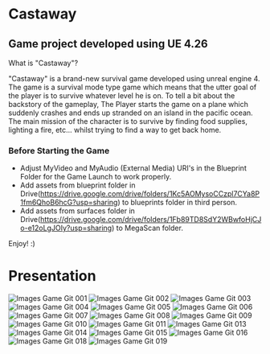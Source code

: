 # Castaway
## Game project developed using UE 4.26

What is "Castaway"?

"Castaway" is a brand-new survival game developed using unreal engine 4. The game is a survival mode type game which means that the utter goal of the player is to survive whatever level he is on. To tell a bit about the backstory of the gameplay, The Player starts the game on a plane which suddenly crashes and ends up stranded on an island in the pacific ocean. The main mission of the character is to survive by finding food supplies, lighting a fire, etc... whilst trying to find a way to get back home.

### Before Starting the Game
* Adjust MyVideo and MyAudio (External Media) URI's in the Blueprint Folder for the Game Launch to work properly.
* Add assets from blueprint folder in Drive(https://drive.google.com/drive/folders/1Kc5AOMysoCCzpl7CYa8P1fm6QhoB6hcG?usp=sharing)
to blueprints folder in third person.
* Add assets from surfaces folder in Drive(https://drive.google.com/drive/folders/1Fb89TD8SdY2WBwfoHjCJo-e12oLgJOIy?usp=sharing) to MegaScan folder.

Enjoy! :)

# Presentation
![Images Game Git 001](https://user-images.githubusercontent.com/68122919/150959808-417cd857-fab4-4263-8866-3c1555c5fb05.jpeg)
![Images Game Git 002](https://user-images.githubusercontent.com/68122919/150959839-428c0f21-271a-4130-8f99-831320f64055.jpeg)
![Images Game Git 003](https://user-images.githubusercontent.com/68122919/150959846-07e9779b-68b9-41b3-ae37-80ab18af6624.jpeg)
![Images Game Git 004](https://user-images.githubusercontent.com/68122919/150959850-069b5084-989f-4f25-ae35-9eaf3ba60466.jpeg)
![Images Game Git 005](https://user-images.githubusercontent.com/68122919/150959860-386020a9-ab03-4d2e-a2e3-66ba0d259dbf.jpeg)
![Images Game Git 006](https://user-images.githubusercontent.com/68122919/150959865-78df0c08-06f7-46cf-a131-cdbf76966c46.jpeg)
![Images Game Git 007](https://user-images.githubusercontent.com/68122919/150959874-f1518ff4-23ae-4e47-b081-2776c27cd85f.jpeg)
![Images Game Git 008](https://user-images.githubusercontent.com/68122919/150959878-65d56dd4-a09e-4f9c-86ea-bf98bb09bbac.jpeg)
![Images Game Git 009](https://user-images.githubusercontent.com/68122919/150959888-78bc7775-f29c-4a25-9b78-5dfbb60cdec0.jpeg)
![Images Game Git 010](https://user-images.githubusercontent.com/68122919/150959897-dec0e875-e2f8-4f34-a028-44615e0f8e44.jpeg)
![Images Game Git 011](https://user-images.githubusercontent.com/68122919/150959904-8198a4ab-2f3c-446a-a54d-d33fada2d113.jpeg)
![Images Game Git 013](https://user-images.githubusercontent.com/68122919/150959925-29b27fae-0985-48a8-a8e2-2bddfb6cc716.jpeg)
![Images Game Git 014](https://user-images.githubusercontent.com/68122919/150959930-43ef8e95-0f64-4bce-a693-7c7295215781.jpeg)
![Images Game Git 015](https://user-images.githubusercontent.com/68122919/150959954-e0201117-4b5f-4301-aed4-b0a293cd3805.jpeg)
![Images Game Git 016](https://user-images.githubusercontent.com/68122919/150959959-fdc1aa5f-bad0-4fd5-9db2-cacb8c6c68c9.jpeg)
![Images Game Git 018](https://user-images.githubusercontent.com/68122919/150959969-9adc7df1-1f36-4b37-b63b-6fad22b15b99.jpeg)
![Images Game Git 019](https://user-images.githubusercontent.com/68122919/150959972-d0fc0025-516d-4bb8-87c2-7f6651b98032.jpeg)
